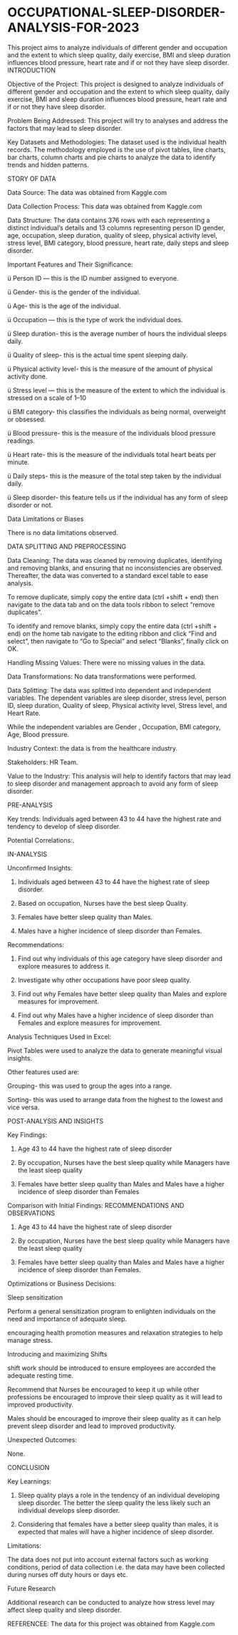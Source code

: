 # OCCUPATIONAL-SLEEP-DISORDER-ANALYSIS-FOR-2023
This project aims to analyze individuals of different gender and occupation and the extent to which sleep quality, daily exercise, BMI and sleep duration influences blood pressure, heart rate and if or not they have sleep disorder.
INTRODUCTION

Objective of the Project: This project is designed to analyze individuals of different gender and occupation and the extent to which sleep quality, daily exercise, BMI and sleep duration influences blood pressure, heart rate and if or not they have sleep disorder.

Problem Being Addressed: This project will try to analyses and address the factors that may lead to sleep disorder.

Key Datasets and Methodologies: The dataset used is the individual health records. The methodology employed is the use of pivot tables, line charts, bar charts, column charts and pie charts to analyze the data to identify trends and hidden patterns.

STORY OF DATA

Data Source: The data was obtained from Kaggle.com

Data Collection Process: This data was obtained from Kaggle.com

Data Structure: The data contains 376 rows with each representing a distinct individual’s details and 13 columns representing person ID gender, age, occupation, sleep duration, quality of sleep, physical activity level, stress level, BMI category, blood pressure, heart rate, daily steps and sleep disorder.

Important Features and Their Significance:

ü Person ID — this is the ID number assigned to everyone.

ü Gender- this is the gender of the individual.

ü Age- this is the age of the individual.

ü Occupation — this is the type of work the individual does.

ü Sleep duration- this is the average number of hours the individual sleeps daily.

ü Quality of sleep- this is the actual time spent sleeping daily.

ü Physical activity level- this is the measure of the amount of physical activity done.

ü Stress level — this is the measure of the extent to which the individual is stressed on a scale of 1–10

ü BMI category- this classifies the individuals as being normal, overweight or obsessed.

ü Blood pressure- this is the measure of the individuals blood pressure readings.

ü Heart rate- this is the measure of the individuals total heart beats per minute.

ü Daily steps- this is the measure of the total step taken by the individual daily.

ü Sleep disorder- this feature tells us if the individual has any form of sleep disorder or not.

Data Limitations or Biases

There is no data limitations observed.

DATA SPLITTING AND PREPROCESSING

Data Cleaning: The data was cleaned by removing duplicates, identifying and removing blanks, and ensuring that no inconsistencies are observed. Thereafter, the data was converted to a standard excel table to ease analysis.

To remove duplicate, simply copy the entire data (ctrl +shift + end) then navigate to the data tab and on the data tools ribbon to select “remove duplicates”.

To identify and remove blanks, simply copy the entire data (ctrl +shift + end) on the home tab navigate to the editing ribbon and click “Find and select”, then navigate to “Go to Special” and select “Blanks”, finally click on OK.

Handling Missing Values: There were no missing values in the data.

Data Transformations: No data transformations were performed.

Data Splitting: The data was splitted into dependent and independent variables. The dependent variables are sleep disorder, stress level, person ID, sleep duration, Quality of sleep, Physical activity level, Stress level, and Heart Rate.

While the independent variables are Gender , Occupation, BMI category, Age, Blood pressure.

Industry Context: the data is from the healthcare industry.

Stakeholders: HR Team.

Value to the Industry: This analysis will help to identify factors that may lead to sleep disorder and management approach to avoid any form of sleep disorder.

PRE-ANALYSIS

Key trends: Individuals aged between 43 to 44 have the highest rate and tendency to develop of sleep disorder.

Potential Correlations:.

IN-ANALYSIS

Unconfirmed Insights:

1. Individuals aged between 43 to 44 have the highest rate of sleep disorder.

2. Based on occupation, Nurses have the best sleep Quality.

3. Females have better sleep quality than Males.

4. Males have a higher incidence of sleep disorder than Females.

Recommendations:

1. Find out why individuals of this age category have sleep disorder and explore measures to address it.

2. Investigate why other occupations have poor sleep quality.

3. Find out why Females have better sleep quality than Males and explore measures for improvement.

4. Find out why Males have a higher incidence of sleep disorder than Females and explore measures for improvement.

Analysis Techniques Used in Excel:

Pivot Tables were used to analyze the data to generate meaningful visual insights.

Other features used are:

Grouping- this was used to group the ages into a range.

Sorting- this was used to arrange data from the highest to the lowest and vice versa.

POST-ANALYSIS AND INSIGHTS

Key Findings:

1. Age 43 to 44 have the highest rate of sleep disorder

2. By occupation, Nurses have the best sleep quality while Managers have the least sleep quality

3. Females have better sleep quality than Males and Males have a higher incidence of sleep disorder than Females

Comparison with Initial Findings:
RECOMMENDATIONS AND OBSERVATIONS

1. Age 43 to 44 have the highest rate of sleep disorder

2. By occupation, Nurses have the best sleep quality while Managers have the least sleep quality

3. Females have better sleep quality than Males and Males have a higher incidence of sleep disorder than Females.

Optimizations or Business Decisions:

Sleep sensitization

Perform a general sensitization program to enlighten individuals on the need and importance of adequate sleep.

encouraging health promotion measures and relaxation strategies to help manage stress.

Introducing and maximizing Shifts

shift work should be introduced to ensure employees are accorded the adequate resting time.

Recommend that Nurses be encouraged to keep it up while other professions be encouraged to improve their sleep quality as it will lead to improved productivity.

Males should be encouraged to improve their sleep quality as it can help prevent sleep disorder and lead to improved productivity.

Unexpected Outcomes:

None.

CONCLUSION

Key Learnings:

1. Sleep quality plays a role in the tendency of an individual developing sleep disorder. The better the sleep quality the less likely such an individual develops sleep disorder.

2. Considering that females have a better sleep quality than males, it is expected that males will have a higher incidence of sleep disorder.

Limitations:

The data does not put into account external factors such as working conditions, period of data collection i.e. the data may have been collected during nurses off duty hours or days etc.

Future Research

Additional research can be conducted to analyze how stress level may affect sleep quality and sleep disorder.

REFERENCEE: The data for this project was obtained from Kaggle.com

